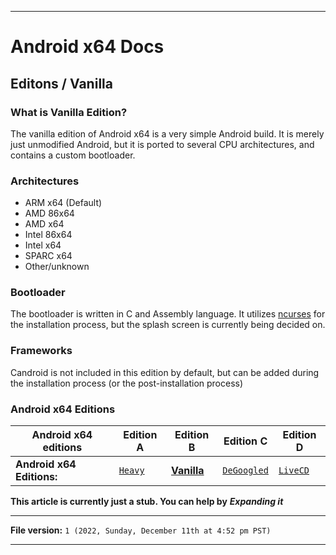 
***

# Android x64 Docs

## Editons / Vanilla

### What is Vanilla Edition?

The vanilla edition of Android x64 is a very simple Android build. It is merely just unmodified Android, but it is ported to several CPU architectures, and contains a custom bootloader.

### Architectures

* ARM x64 (Default)
* AMD 86x64
* AMD x64
* Intel 86x64
* Intel x64
* SPARC x64
* Other/unknown

### Bootloader

The bootloader is written in C and Assembly language. It utilizes [ncurses](https://en.wikipedia.org/wiki/Ncurses/) for the installation process, but the splash screen is currently being decided on.

### Frameworks

Candroid is not included in this edition by default, but can be added during the installation process (or the post-installation process)

### Android x64 Editions

| Android x64 editions | Edition A | Edition B | Edition C | Edition D |
|---|---|---|---|---|
| **Android x64 Editions:** | [`Heavy`](/Docs/Editions/Heavy/) | [**Vanilla**](/Docs/Editions/Vanilla/) | [`DeGoogled`](/Docs/Editions/DeGoogled/) | [`LiveCD`](/Docs/Editions/LiveCD/) |

**This article is currently just a stub. You can help by** ***Expanding it***

***

**File version:** `1 (2022, Sunday, December 11th at 4:52 pm PST)`

***

